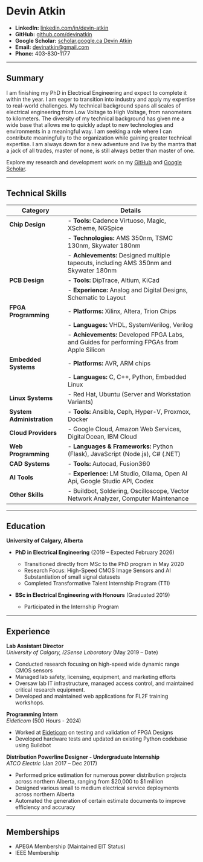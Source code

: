# Devin Atkin

- **LinkedIn:** [linkedin.com/in/devin-atkin](https://www.linkedin.com/in/devin-atkin/)
- **GitHub:** [github.com/devinatkin](https://github.com/devinatkin)
- **Google Scholar:** [scholar.google.ca Devin Atkin](https://scholar.google.ca/citations?user=oEhhV_4AAAAJ)
- **Email:** devinatkin@gmail.com
- **Phone:** 403-830-1177


---

## Summary

I am finishing my PhD in Electrical Engineering and expect to complete it within the year. I am eager to transition into industry and apply my expertise to real-world challenges. 
My technical background spans all scales of electrical engineering from Low Voltage to High Voltage, from nanometers to kilometers. 
The diversity of my technical background has given me a wide base that allows me to quickly adapt to new technologies and environments in a meaningful way. 
I am seeking a role where I can contribute meaningfully to the organization while gaining greater technical expertise.
I am always down for a new adventure and live by the mantra that a jack of all trades, master of none, is still always better than master of one.

Explore my research and development work on my [GitHub](https://github.com/devinatkin) and [Google Scholar](https://scholar.google.ca/citations?user=oEhhV_4AAAAJ).

---

## Technical Skills

| **Category**           | **Details**                                                                                     |
|------------------------|-------------------------------------------------------------------------------------------------|
| **Chip Design**        | - **Tools:** Cadence Virtuoso, Magic, XScheme, NGSpice                                          |
|                        | - **Technologies:** AMS 350nm, TSMC 130nm, Skywater 180nm                                       |
|                        | - **Achievements:** Designed multiple tapeouts, including AMS 350nm and Skywater 180nm          |
| **PCB Design**         | - **Tools:** DipTrace, Altium, KiCad                                                            |
|                        | - **Experience:** Analog and Digital Designs, Schematic to Layout                               |
| **FPGA Programming**   | - **Platforms:** Xilinx, Altera, Trion Chips                                                    |
|                        | - **Languages:** VHDL, SystemVerilog, Verilog                                                   |
|                        | - **Achievements:** Developed FPGA Labs, and Guides for performing FPGAs from Apple Silicon     |
| **Embedded Systems**   | - **Platforms:** AVR, ARM chips                                                                 |
|                        | - **Languages:** C, C++, Python, Embedded Linux                                                 |
| **Linux Systems**      | - Red Hat, Ubuntu (Server and Workstation Variants)                                             |
| **System Administration** | - **Tools:** Ansible, Ceph, Hyper-V, Proxmox, Docker                                         |
| **Cloud Providers**    | - Google Cloud, Amazon Web Services, DigitalOcean, IBM Cloud                                    |
| **Web Programming**    | - **Languages & Frameworks:** Python (Flask), JavaScript (Node.js), C# (.NET)                   |
| **CAD Systems**        | - **Tools:** Autocad, Fusion360                                                                 |
| **AI Tools**           | - **Experience:** LM Studio, Ollama, Open AI Api, Google Studio API, Codex                      |
| **Other Skills**       | - Buildbot, Soldering, Oscilloscope, Vector Network Analyzer, Computer Maintenance              |

---

## Education

**University of Calgary, Alberta**

- **PhD in Electrical Engineering** (2019 – Expected February 2026)  
  - Transitioned directly from MSc to the PhD program in May 2020  
  - Research Focus: High-Speed CMOS Image Sensors and AI Substantiation of small signal datasets
  - Completed Transformative Talent Internship Program (TTI)  

- **BSc in Electrical Engineering with Honours** (Graduated 2019)  
  - Participated in the Internship Program  

---

## Experience

**Lab Assistant Director**  
*University of Calgary, I2Sense Laboratory* (May 2019 – Date)  
- Conducted research focusing on high-speed wide dynamic range CMOS sensors  
- Managed lab safety, licensing, equipment, and marketing efforts  
- Oversaw lab IT infrastructure, managed access control, and maintained critical research equipment.
- Developed and maintained web applications for FL2F training workshops. 

**Programming Intern**  
*Eideticom* (500 Hours - 2024)  
- Worked at [Eideticom](https://www.eideticom.com/) on testing and validation of FPGA Designs 
- Developed hardware tests and updated an existing Python codebase using Buildbot  

**Distribution Powerline Designer - Undergraduate Internship**  
*ATCO Electric* (Jan 2017 – Dec 2017)  
- Performed price estimation for numerous power distribution projects across northern Alberta, ranging from $20,000 to $1 million  
- Designed various small to medium electrical service deployments across northern Alberta  
- Automated the generation of certain estimate documents to improve efficiency and accuracy  

---

## Memberships

- APEGA Membership (Maintained EIT Status)  
- IEEE Membership  
